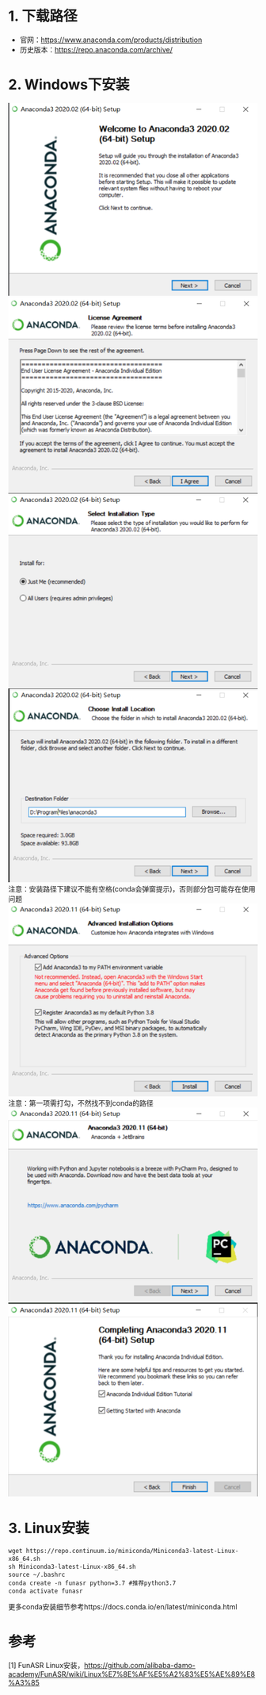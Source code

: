 # 1. 下载路径
* 官网：https://www.anaconda.com/products/distribution
* 历史版本：https://repo.anaconda.com/archive/

# 2. Windows下安装
![](.01_conda安装_images/conda安装1.png)
![](.01_conda安装_images/conda安装同意协议.png)
![](.01_conda安装_images/conda安装使用人.png)
![](.01_conda安装_images/conda安装路径选择.png)
注意：安装路径下建议不能有空格(conda会弹窗提示)，否则部分包可能存在使用问题
![](.01_conda安装_images/conda环境变量.png)
注意：第一项需打勾，不然找不到conda的路径
![](.01_conda安装_images/conda安装完最后.png)
![](.01_conda安装_images/conda安装_最后帮助文档连接.png)

# 3. Linux安装

```
wget https://repo.continuum.io/miniconda/Miniconda3-latest-Linux-x86_64.sh 
sh Miniconda3-latest-Linux-x86_64.sh 
source ~/.bashrc
conda create -n funasr python=3.7 #推荐python3.7
conda activate funasr
```
更多conda安装细节参考https://docs.conda.io/en/latest/miniconda.html

# 参考
[1] FunASR Linux安装，https://github.com/alibaba-damo-academy/FunASR/wiki/Linux%E7%8E%AF%E5%A2%83%E5%AE%89%E8%A3%85